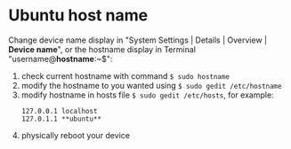 
# Ubuntu host name

Change device name display in "System Settings | Details | Overview | **Device name**",
or the hostname display in Terminal "username@**hostname**:~$":

1. check current hostname with command `$ sudo hostname`
2. modify the hostname to you wanted using `$ sudo gedit /etc/hostname`
3. modify hostname in hosts file `$ sudo gedit /etc/hosts`, for example:
    ```    
    127.0.0.1 localhost
    127.0.1.1 **ubuntu**
    ```
4. physically reboot your device
